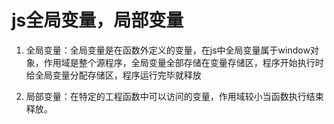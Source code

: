 # js全局变量，局部变量

1. 全局变量：全局变量是在函数外定义的变量，在js中全局变量属于window对象，作用域是整个源程序，全局变量全部存储在变量存储区，程序开始执行时给全局变量分配存储区，程序运行完毕就释放

2. 局部变量：在特定的工程函数中可以访问的变量，作用域较小当函数执行结束释放。


